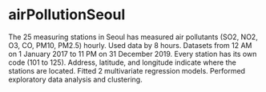 # airPollutionSeoul
 The 25 measuring stations in Seoul has measured air pollutants (SO2, NO2, O3, CO, PM10, PM2.5) hourly. Used data by 8 hours. Datasets from 12 AM on 1 January 2017 to 11 PM on 31 December 2019. Every station has its own code (101 to 125). Address, latitude, and longitude indicate where the stations are located. Fitted 2 multivariate regression models. Performed exploratory data analysis and clustering.
